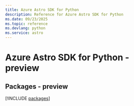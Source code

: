 ```yaml
---
title: Azure Astro SDK for Python
description: Reference for Azure Astro SDK for Python
ms.date: 09/23/2025
ms.topic: reference
ms.devlang: python
ms.service: astro
---
```

# Azure Astro SDK for Python - preview
## Packages - preview
[!INCLUDE [packages](astro-index.md)]
